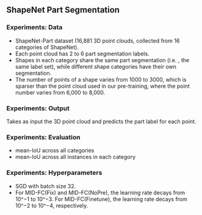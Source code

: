 ShapeNet Part Segmentation
---

### Experiments: Data
- ShapeNet-Part dataset (16,881 3D point clouds, collected from 16 categories of ShapeNet).
- Each point cloud has 2 to 6 part segmentation labels.
- Shapes in each category share the same part segmentation (i.e. , the same label set), while different shape categories have their own segmentation.
- The number of points of a shape varies from 1000 to 3000, which is sparser than the point cloud used in our pre-training, where the point number varies from 6,000 to 8,000. 

### Experiments: Output
Takes as input the 3D point cloud and predicts the part label for each point.

### Experiments: Evaluation
- mean-IoU across all categories
- mean-IoU across all instances in each category

### Experiments: Hyperparameters
- SGD with batch size 32. 
- For MID-FC(Fix) and MID-FC(NoPre), the learning rate decays from 10^−1 to 10^−3. For MID-FC(Finetune), the learning rate decays from 10^−2 to 10^−4, respectively.
